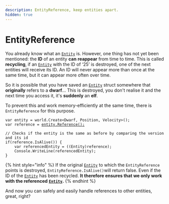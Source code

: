 ```yaml
---
description: EntityReference, keep entities apart.
hidden: true
---
```


# EntityReference

You already know what an [`Entity`](../entity.md)  is. However, one thing has not yet been mentioned: the **ID** of an entity **can** **reappear** from time to time. This is called **recycling**, if an [`Entity`](../entity.md) with the ID of ‘25’ is destroyed, one of the next entities will receive its ID. An ID will never appear more than once at the same time, but it can appear more often over time.

So it is possible that you have saved an [`Entity`](../entity.md) struct somewhere that **originally** refers to a **dwarf**... This is destroyed, you don't realise it and the next time you access it, it's **suddenly** an **elf**.

To prevent this and work memory-efficiently at the same time, there is `EntityReference` for this purpose.

<pre class="language-csharp"><code class="lang-csharp">var entity = world.Create&#x3C;Dwarf, Position, Velocity>();
var reference = <a data-footnote-ref href="#user-content-fn-1">entity.Reference();</a>

// Checks if the entity is the same as before by comparing the version and its id
if(reference.IsAlive()) {
    var referencedEntity = ((Entity)reference);
    Console.WriteLine(referencedEntity);
}     
</code></pre>

{% hint style="info" %}
If the original [`Entity`](../entity.md) to which the `EntityReference` points is destroyed, `EntityReference.IsAlive()`will return false. Even if the ID of the [`Entity`](../entity.md) has been recycled. **It therefore ensures that we only work with the referenced** [**`Entity`**](../entity.md)**.**
{% endhint %}

And now you can safely and easily handle references to other entities, great, right?

[^1]: Creates a `EntityReference` to the [`Entity`](../entity.md). The [`World`](../world.md) also features such a method if [`PURE_ECS`](../optimizations/pure_ecs.md) is used.&#x20;
